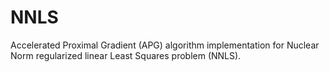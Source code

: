 # NNLS
Accelerated Proximal Gradient (APG) algorithm implementation for Nuclear Norm regularized linear Least Squares problem (NNLS).
